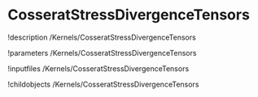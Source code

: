 <!-- MOOSE Documentation Stub: Remove this when content is added. -->

# CosseratStressDivergenceTensors
!description /Kernels/CosseratStressDivergenceTensors

!parameters /Kernels/CosseratStressDivergenceTensors

!inputfiles /Kernels/CosseratStressDivergenceTensors

!childobjects /Kernels/CosseratStressDivergenceTensors
